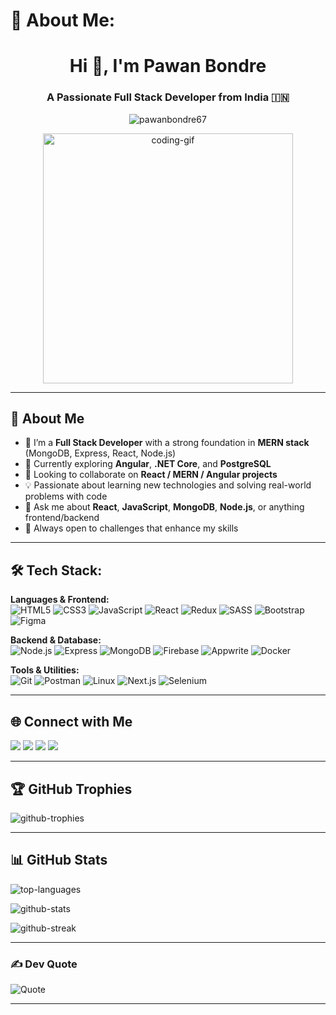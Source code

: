 # 💫 About Me:
<h1 align="center">Hi 👋, I'm Pawan Bondre</h1>
<h3 align="center">A Passionate Full Stack Developer from India 🇮🇳</h3>

<p align="center">
  <img src="https://komarev.com/ghpvc/?username=pawanbondre67&label=Profile%20views&color=0e75b6&style=flat" alt="pawanbondre67" />
</p>

<p align="center">
  <img align="center" src="https://media.tenor.com/rePDfDWO3XoAAAAd/hacking.gif" width="400" alt="coding-gif" />
</p>

---

## 🚀 About Me

- 🔭 I’m a **Full Stack Developer** with a strong foundation in **MERN stack** (MongoDB, Express, React, Node.js)
- 🌱 Currently exploring **Angular**, **.NET Core**, and **PostgreSQL**
- 🤝 Looking to collaborate on **React / MERN / Angular projects**
- 💡 Passionate about learning new technologies and solving real-world problems with code
- 💬 Ask me about **React**, **JavaScript**, **MongoDB**, **Node.js**, or anything frontend/backend
- 🧠 Always open to challenges that enhance my skills

---

## 🛠 Tech Stack:

**Languages & Frontend:**  
![HTML5](https://img.shields.io/badge/-HTML5-E34F26?logo=html5&logoColor=white&style=for-the-badge)
![CSS3](https://img.shields.io/badge/-CSS3-1572B6?logo=css3&logoColor=white&style=for-the-badge)
![JavaScript](https://img.shields.io/badge/-JavaScript-F7DF1E?logo=javascript&logoColor=black&style=for-the-badge)
![React](https://img.shields.io/badge/-React-61DAFB?logo=react&logoColor=black&style=for-the-badge)
![Redux](https://img.shields.io/badge/-Redux-764ABC?logo=redux&logoColor=white&style=for-the-badge)
![SASS](https://img.shields.io/badge/-Sass-CC6699?logo=sass&logoColor=white&style=for-the-badge)
![Bootstrap](https://img.shields.io/badge/-Bootstrap-7952B3?logo=bootstrap&logoColor=white&style=for-the-badge)
![Figma](https://img.shields.io/badge/-Figma-F24E1E?logo=figma&logoColor=white&style=for-the-badge)

**Backend & Database:**  
![Node.js](https://img.shields.io/badge/-Node.js-339933?logo=node.js&logoColor=white&style=for-the-badge)
![Express](https://img.shields.io/badge/-Express-000000?logo=express&logoColor=white&style=for-the-badge)
![MongoDB](https://img.shields.io/badge/-MongoDB-47A248?logo=mongodb&logoColor=white&style=for-the-badge)
![Firebase](https://img.shields.io/badge/-Firebase-FFCA28?logo=firebase&logoColor=black&style=for-the-badge)
![Appwrite](https://img.shields.io/badge/-Appwrite-F02E65?logo=appwrite&logoColor=white&style=for-the-badge)
![Docker](https://img.shields.io/badge/-Docker-2496ED?logo=docker&logoColor=white&style=for-the-badge)

**Tools & Utilities:**  
![Git](https://img.shields.io/badge/-Git-F05032?logo=git&logoColor=white&style=for-the-badge)
![Postman](https://img.shields.io/badge/-Postman-FF6C37?logo=postman&logoColor=white&style=for-the-badge)
![Linux](https://img.shields.io/badge/-Linux-FCC624?logo=linux&logoColor=black&style=for-the-badge)
![Next.js](https://img.shields.io/badge/-Next.js-000000?logo=next.js&logoColor=white&style=for-the-badge)
![Selenium](https://img.shields.io/badge/-Selenium-43B02A?logo=selenium&logoColor=white&style=for-the-badge)

---

## 🌐 Connect with Me

<p align="left">
  <a href="https://twitter.com/pawancodes" target="_blank"><img src="https://img.shields.io/badge/Twitter-1DA1F2?logo=twitter&logoColor=white&style=for-the-badge"/></a>
  <a href="https://linkedin.com/in/pawanbondre19" target="_blank"><img src="https://img.shields.io/badge/LinkedIn-0077B5?logo=linkedin&logoColor=white&style=for-the-badge"/></a>
  <a href="https://instagram.com/pawan_b19" target="_blank"><img src="https://img.shields.io/badge/Instagram-E4405F?logo=instagram&logoColor=white&style=for-the-badge"/></a>
  <a href="https://www.leetcode.com/pawanbondre" target="_blank"><img src="https://img.shields.io/badge/LeetCode-FFA116?logo=leetcode&logoColor=white&style=for-the-badge"/></a>
</p>

---

## 🏆 GitHub Trophies

<p align="left">
  <img src="https://github-profile-trophy.vercel.app/?username=pawanbondre67&theme=radical&margin-w=15&margin-h=15&no-frame=true" alt="github-trophies"/>
</p>

---

## 📊 GitHub Stats

<p align="left">
  <img src="https://github-readme-stats.vercel.app/api/top-langs?username=pawanbondre67&show_icons=true&locale=en&layout=compact&theme=radical" alt="top-languages" />
</p>

<p align="left">
  <img src="https://github-readme-stats.vercel.app/api?username=pawanbondre67&show_icons=true&locale=en&theme=radical" alt="github-stats" />
</p>

<p align="left">
  <img src="https://github-readme-streak-stats.herokuapp.com/?user=pawanbondre67&theme=radical" alt="github-streak" />
</p>

---

### ✍️ Dev Quote
![Quote](https://quotes-github-readme.vercel.app/api?type=horizontal&theme=radical)

---


